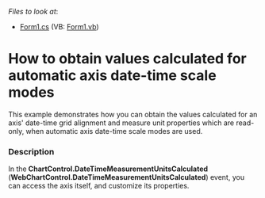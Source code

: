 <!-- default file list -->
*Files to look at*:

* [Form1.cs](./CS/DateTimeScales/Form1.cs) (VB: [Form1.vb](./VB/DateTimeScales/Form1.vb))
<!-- default file list end -->
# How to obtain values calculated for automatic axis date-time scale modes


<p>This example demonstrates how you can obtain the values calculated for an axis' date-time grid alignment and measure unit properties which are read-only, when automatic axis date-time scale modes are used. </p>


<h3>Description</h3>

<p>In the<strong> ChartControl.DateTimeMeasurementUnitsCalculated</strong> (<strong>WebChartControl.DateTimeMeasurementUnitsCalculated</strong>) event, you can access the axis itself, and customize its properties.</p><br />
<br />


<br/>


